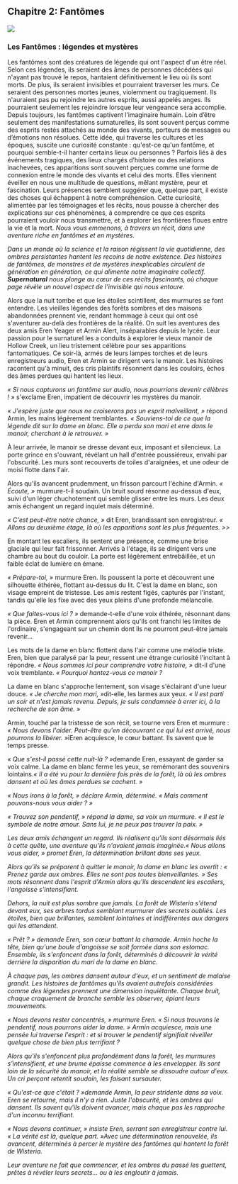<h2>Chapitre 2: Fantômes</h2>
<img src="https://www.science-et-vie.com/wp-content/uploads/scienceetvie/2022/05/fantome.jpeg">
<h3>Les Fantômes : légendes et mystères</h3>

<p>Les fantômes sont des créatures de légende qui ont l'aspect d'un être réel. Selon ces légendes, ils seraient des âmes de personnes décédées qui n'ayant pas trouvé le repos, hantaient définitivement le lieu où ils sont morts. De plus, ils seraient invisibles et pourraient traverser les murs. Ce seraient des personnes mortes jeunes, violemment ou tragiquement. Ils n'auraient pas pu rejoindre les autres esprits, aussi appelés anges. Ils pourraient seulement les rejoindre lorsque leur vengeance sera accomplie. Depuis toujours, les fantômes captivent l’imaginaire humain. Loin d’être seulement des manifestations surnaturelles, ils sont souvent perçus comme des esprits restés attachés au monde des vivants, porteurs de messages ou d’émotions non résolues. Cette idée, qui traverse les cultures et les époques, suscite une curiosité constante : qu'est-ce qu'un fantôme, et pourquoi semble-t-il hanter certains lieux ou personnes ? Parfois liés à des événements tragiques, des lieux chargés d’histoire ou des relations inachevées, ces apparitions sont souvent perçues comme une forme de connexion entre le monde des vivants et celui des morts. Elles viennent éveiller en nous une multitude de questions, mêlant mystère, peur et fascination. Leurs présences semblent suggérer que, quelque part, il existe des choses qui échappent à notre compréhension. Cette curiosité, alimentée par les témoignages et les récits, nous pousse à chercher des explications sur ces phénomènes, à comprendre ce que ces esprits pourraient vouloir nous transmettre, et à explorer les frontières floues entre la vie et la mort.
<i>Nous vous emmenons, à travers un récit, dans une aventure riche en fantômes et en mystères.</i></p>

<i>Dans un monde où la science et la raison régissent la vie quotidienne, des ombres persistantes hantent les recoins de notre existence. Des histoires de fantômes, de monstres et de mystères inexplicables circulent de génération en génération, ce qui alimente notre imaginaire collectif. <strong>Supernatural</strong> nous plonge au cœur de ces récits fascinants, où chaque page révèle un nouvel aspect de l’invisible qui nous entoure.</i>

<p>Alors que la nuit tombe et que les étoiles scintillent, des murmures se font entendre. Les vieilles légendes des forêts sombres et des maisons abandonnées prennent vie, rendant hommage à ceux qui ont osé s'aventurer au-delà des frontières de la réalité. On suit les aventures des deux amis Eren Yeager et Armin Alert, inséparables depuis le lycée. Leur passion pour le surnaturel les a conduits à explorer le vieux manoir de Hollow Creek, un lieu tristement célèbre pour ses apparitions fantomatiques. Ce soir-là, armés de leurs lampes torches et de leurs enregistreurs audio, Eren et Armin se dirigent vers le manoir. Les histoires racontent qu'à minuit, des cris plaintifs résonnent dans les couloirs, échos des âmes perdues qui hantent les lieux.</p>
   
<i>« Si nous capturons un fantôme sur audio, nous pourrions devenir célèbres ! »</i> s'exclame Eren, impatient de découvrir les mystères du manoir.
   
<i>« J'espère juste que nous ne croiserons pas un esprit malveillant, »</i> répond Armin, les mains légèrement tremblantes. <i>« Souviens-toi de ce que la légende dit sur la dame en blanc. Elle a perdu son mari et erre dans le manoir, cherchant à le retrouver. »</i>

<p>À leur arrivée, le manoir se dresse devant eux, imposant et silencieux. La porte grince en s'ouvrant, révélant un hall d'entrée poussiéreux, envahi par l'obscurité. Les murs sont recouverts de toiles d'araignées, et une odeur de moisi flotte dans l'air.</p>
   
<p>Alors qu'ils avancent prudemment, un frisson parcourt l'échine d'Armin. <i>« Écoute, »</i> murmure-t-il soudain. Un bruit sourd résonne au-dessus d'eux, suivi d'un léger chuchotement qui semble glisser entre les murs. Les deux amis échangent un regard inquiet mais déterminé.</p>
   
<i>« C'est peut-être notre chance, »</i> dit Eren, brandissant son enregistreur. <i>« Allons au deuxième étage, là où les apparitions sont les plus fréquentes. >></i>
   
<p>En montant les escaliers, ils sentent une présence, comme une brise glaciale qui leur fait frissonner. Arrivés à l'étage, ils se dirigent vers une chambre au bout du couloir. La porte est légèrement entrebâillée, et un faible éclat de lumière en émane.</p>
   
<i>« Prépare-toi, » </i>murmure Eren. Ils poussent la porte et découvrent une silhouette éthérée, flottant au-dessus du lit. C'est la dame en blanc, son visage empreint de tristesse. Les amis restent figés, capturés par l'instant, tandis qu'elle les fixe avec des yeux pleins d'une profonde mélancolie.
   
<i>« Que faites-vous ici ? »</i> demande-t-elle d'une voix éthérée, résonnant dans la pièce. Eren et Armin comprennent alors qu'ils ont franchi les limites de l'ordinaire, s'engageant sur un chemin dont ils ne pourront peut-être jamais revenir...

<p>Les mots de la dame en blanc flottent dans l'air comme une mélodie triste. Eren, bien que paralysé par la peur, ressent une étrange curiosité l'incitant à répondre. <i>« Nous sommes ici pour comprendre votre histoire, »</i> dit-il d'une voix tremblante. <i>« Pourquoi hantez-vous ce manoir ?</i></p>

<p>La dame en blanc s'approche lentement, son visage s'éclairant d'une lueur douce. <i>« Je cherche mon mari, »</i>dit-elle, les larmes aux yeux. <i>« Il est parti un soir et n'est jamais revenu. Depuis, je suis condamnée à errer ici, à la recherche de son âme. »</i></p>

<p>Armin, touché par la tristesse de son récit, se tourne vers Eren et murmure : <i>« Nous devons l'aider. Peut-être qu'en découvrant ce qui lui est arrivé, nous pourrons la libérer. »</i>iEren acquiesce, le cœur battant. Ils savent que le temps presse.</p>

<i>« Que s'est-il passé cette nuit-là ? »</i>demande Eren, essayant de garder sa voix calme. La dame en blanc ferme les yeux, se remémorant des souvenirs lointains.<i>« Il a été vu pour la dernière fois près de la forêt, là où les ombres dansent et où les âmes perdues se cachent. »<i>

<i>« Nous irons à la forêt, » déclare Armin, déterminé. « Mais comment pouvons-nous vous aider ? »</i>

<i>« Trouvez son pendentif, » répond la dame, sa voix un murmure. « Il est le symbole de notre amour. Sans lui, je ne peux pas trouver la paix. »</i>

<p>Les deux amis échangent un regard. Ils réalisent qu'ils sont désormais liés à cette quête, une aventure qu'ils n'avaient jamais imaginée.<i>« Nous allons vous aider, »</i> promet Eren, la détermination brillant dans ses yeux.</p>

<p>Alors qu'ils se préparent à quitter le manoir, la dame en blanc les avertit : <i>« Prenez garde aux ombres. Elles ne sont pas toutes bienveillantes. »</i> Ses mots résonnent dans l'esprit d'Armin alors qu'ils descendent les escaliers, l'angoisse s'intensifiant.</p>

<p>Dehors, la nuit est plus sombre que jamais. La forêt de Wisteria s'étend devant eux, ses arbres tordus semblant murmurer des secrets oubliés. Les étoiles, bien que brillantes, semblent lointaines et indifférentes aux dangers qui les attendent.</p>

<i>« Prêt ? »</i> demande Eren, son cœur battant la chamade. Armin hoche la tête, bien qu'une boule d'angoisse se soit formée dans son estomac. Ensemble, ils s'enfoncent dans la forêt, déterminés à découvrir la vérité derrière la disparition du mari de la dame en blanc.

<p>À chaque pas, les ombres dansent autour d'eux, et un sentiment de malaise grandit. Les histoires de fantômes qu'ils avaient autrefois considérées comme des légendes prennent une dimension inquiétante. Chaque bruit, chaque craquement de branche semble les observer, épiant leurs mouvements.</p>

<i>« Nous devons rester concentrés, » </i>murmure Eren. <i>« Si nous trouvons le pendentif, nous pourrons aider la dame. »</i> Armin acquiesce, mais une pensée lui traverse l'esprit : et si trouver le pendentif signifiait réveiller quelque chose de bien plus terrifiant ?

<p>Alors qu'ils s'enfoncent plus profondément dans la forêt, les murmures s'intensifient, et une brume épaisse commence à les envelopper. Ils sont loin de la sécurité du manoir, et la réalité semble se dissoudre autour d'eux. Un cri perçant retentit soudain, les faisant sursauter.</p>

<i>« Qu'est-ce que c'était ? »</i>demande Armin, la peur stridente dans sa voix. Eren se retourne, mais il n'y a rien. Juste l'obscurité, et les ombres qui dansent. Ils savent qu'ils doivent avancer, mais chaque pas les rapproche d'un inconnu terrifiant.

<i>« Nous devons continuer, »</i> insiste Eren, serrant son enregistreur contre lui. <i>« La vérité est là, quelque part. »</i>Avec une détermination renouvelée, ils avancent, déterminés à percer le mystère des fantômes qui hantent la forêt de Wisteria.

<p>Leur aventure ne fait que commencer, et les ombres du passé les guettent, prêtes à révéler leurs secrets... ou à les engloutir à jamais.</p>
